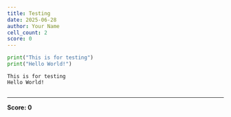 ```yaml
---
title: Testing
date: 2025-06-28
author: Your Name
cell_count: 2
score: 0
---
```


```python
print("This is for testing")
print("Hello World!")
```

    This is for testing
    Hello World!



```python

```


---
**Score: 0**